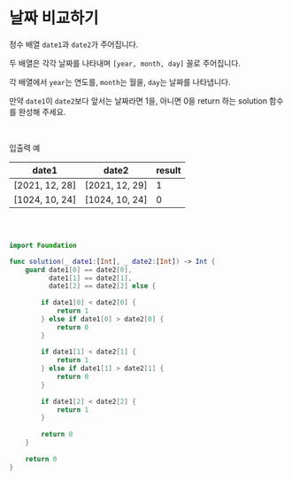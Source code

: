 날짜 비교하기
===============

정수 배열 `date1`과 `date2`가 주어집니다.    

두 배열은 각각 날짜를 나타내며 `[year, month, day]` 꼴로 주어집니다.    

각 배열에서 `year`는 연도를, `month`는 월을, `day`는 날짜를 나타냅니다.   

만약 `date1`이 `date2`보다 앞서는 날짜라면 1을, 아니면 0을 return 하는 solution 함수를 완성해 주세요.   

</br>

입출력 예      

|date1|date2|result|
|---|---|---|
|[2021, 12, 28]|[2021, 12, 29]|1|
|[1024, 10, 24]|[1024, 10, 24]|0|

</br>

```swift

import Foundation

func solution(_ date1:[Int], _ date2:[Int]) -> Int {
    guard date1[0] == date2[0],
          date1[1] == date2[1],
          date1[2] == date2[2] else {
        
        if date1[0] < date2[0] {
            return 1
        } else if date1[0] > date2[0] {
            return 0
        }
        
        if date1[1] < date2[1] {
            return 1
        } else if date1[1] > date2[1] {
            return 0
        }
        
        if date1[2] < date2[2] {
            return 1
        }
        
        return 0
    }
    
    return 0
}

```
